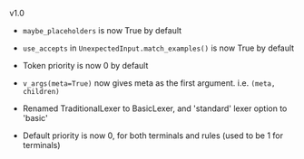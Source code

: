 v1.0

- `maybe_placeholders` is now True by default

- `use_accepts` in `UnexpectedInput.match_examples()` is now True by default

- Token priority is now 0 by default

- `v_args(meta=True)` now gives meta as the first argument. i.e. `(meta, children)`

- Renamed TraditionalLexer to BasicLexer, and 'standard' lexer option to 'basic'

- Default priority is now 0, for both terminals and rules (used to be 1 for terminals)
